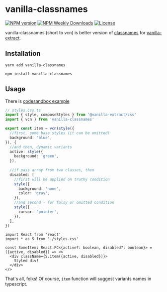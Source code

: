 # vanilla-classnames
[![NPM version](https://badgen.net/npm/v/vanilla-classnames)](https://www.npmjs.com/package/vanilla-classnames)
[![NPM Weekly Downloads](https://badgen.net/npm/dw/vanilla-classnames)](https://www.npmjs.com/package/vanilla-classnames)
[![License](https://badgen.net/npm/license/vanilla-classnames)](https://www.npmjs.com/package/vanilla-classnames)

vanilla-classnames (short to vcn) is better version
of [classnames](https://github.com/JedWatson/classnames) 
for [vanilla-extract](https://github.com/seek-oss/vanilla-extract).

## Installation
```
yarn add vanilla-classnames

npm install vanilla-classnames
```

## Usage 
There is [codesandbox example](https://codesandbox.io/s/vanilla-classnames-example-1rfv8)

```ts
// styles.css.ts
import { style, composeStyles } from '@vanilla-extract/css'
import { vcn } from 'vanilla-classnames'

export const item = vcn(style({
  //first, some base styles (it can be omitted)
  background: 'blue',
}), {
  //and then, dynamic variants
  active: style({
    background: 'green',
  }),
  
  //if pass array from two classes, then
  disabled: [
    //first will be applied on truthy condition
    style({
      background: 'none',
      color: 'gray',
    }),
    //and second - for falsy or omitted condition
    style({
      cursor: 'pointer',
    }),
  ],
})
```

```tsx
import React from 'react'
import * as S from './styles.css'

const SomeItem: React.FC<{active?: boolean, disabled?: boolean}> = ({active, disabled}) => <>
  <div className={S.item({active, disabled})}>
    Styled div!
  </div>
</>
```

That's all, folks!
Of course, `item` function will suggest variants names in typescript.

